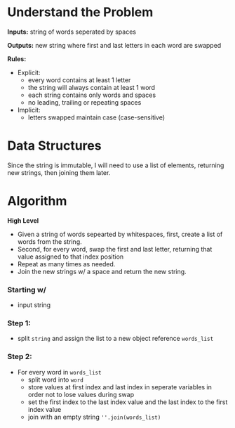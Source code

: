 # Understand the Problem

**Inputs:** string of words seperated by spaces  

**Outputs:** new string where first and last letters in each word are swapped  

**Rules:**
- Explicit:
    - every word contains at least 1 letter
    - the string will always contain at least 1 word
    - each string contains only words and spaces
    - no leading, trailing or repeating spaces
- Implicit:
    - letters swapped maintain case (case-sensitive)

# Data Structures

Since the string is immutable, I will need to use a list of elements, 
returning new strings, then joining them later.

# Algorithm

**High Level**  
- Given a string of words sepearted by whitespaces, first, 
create a list of words from the string.
- Second, for every word, swap the first and last letter, 
returning that value assigned to that index position
- Repeat as many times as needed.
- Join the new strings w/ a space and return the new string.

### Starting w/

- input string

### Step 1:

- split `string` and assign the list to a new object reference `words_list`

### Step 2:

- For every word in `words_list`
    - split word into `word`
    - store values at first index and last index in seperate variables 
    in order not to lose values during swap
    - set the first index to the last index value and the last index 
    to the first index value
    - join with an empty string `''.join(words_list)`